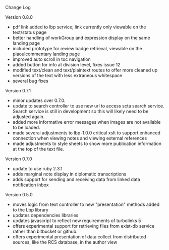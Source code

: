 Change Log

Version 0.8.0

- pdf link added to lbp service; link currently only viewable on the text/status page
- better handling of workGroup and expression display on the same landing page
- included prototype for review badge retrieval, viewable on the plaoulcommentary landing page
- improved auto scroll in toc navigation
- added button for info at division level, fixes issue 12
- modified text/clean and text/plaintext routes to offer more cleaned up versions of the text with less extraneous whitespace
- several bug fixes


Version 0.7.1
- minor updates over 0.7.0.
- update to search controller to use new url to access scta search service. Search service is still in development so this will likely need to be adjusted again.
- added more informative error messages when images are not available to be loaded.
- made several adjustments to lbp-1.0.0 critical xslt to support enhanced connection when viewing notes and viewing external references
- made adjustments to style sheets to show more publication information at the top of the text file.

Version 0.7.0
- update to use ruby 2.3.1
- adds marginal note display in diplomatic transcriptions
- adds support for sending and receiving data from linked data notification inbox

Version 0.5.0

- moves logic from text controller to new "presentation" methods added to the Lbp library
- updates dependencies libraries
- updates javascript to reflect new requirements of turbolinks 5
- offers experimental support for retrieving files from exist-db service rather than bitbucket or github.
- offers experimental presentation of data collect from distributed sources, like the RCS database, in the author view
